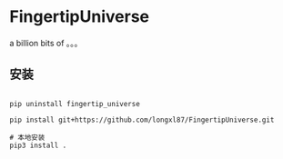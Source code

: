 # FingertipUniverse
a billion bits of 。。。

## 安装
```shell

pip uninstall fingertip_universe

pip install git+https://github.com/longxl87/FingertipUniverse.git

# 本地安装
pip3 install .
```
